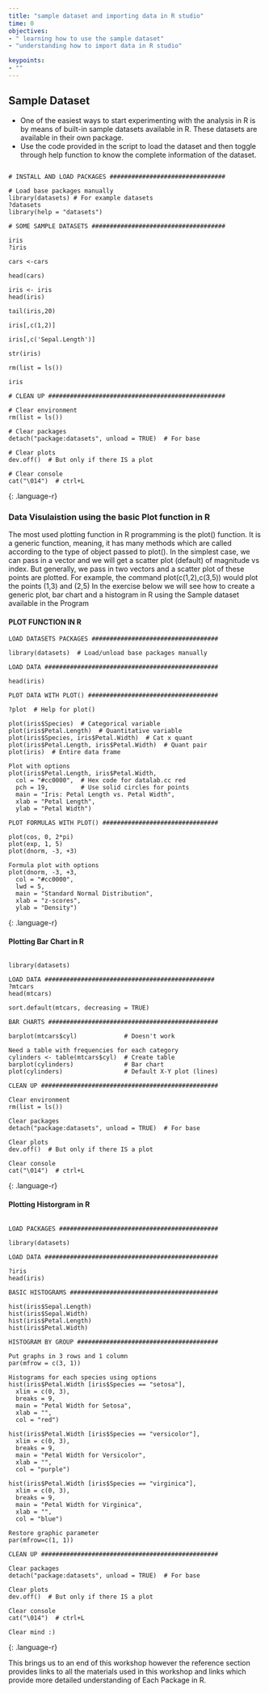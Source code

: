 ```yaml
---
title: "sample dataset and importing data in R studio"
time: 0
objectives:
- " learning how to use the sample dataset"
- "understanding how to import data in R studio"

keypoints:
- ""
---
```


## Sample Dataset 

-	One of the easiest ways to start experimenting with the analysis in R is by means of built-in sample datasets available in R. These datasets are available in their own package. 
-	Use the code provided in the script to load the dataset and then toggle through help function to know the complete information of the dataset.

~~~

# INSTALL AND LOAD PACKAGES ################################

# Load base packages manually
library(datasets) # For example datasets
?datasets
library(help = "datasets")

# SOME SAMPLE DATASETS #####################################

iris
?iris

cars <-cars

head(cars)

iris <- iris
head(iris)

tail(iris,20)

iris[,c(1,2)]

iris[,c('Sepal.Length')]

str(iris)

rm(list = ls())

iris

# CLEAN UP #################################################

# Clear environment
rm(list = ls()) 

# Clear packages
detach("package:datasets", unload = TRUE)  # For base

# Clear plots
dev.off()  # But only if there IS a plot

# Clear console
cat("\014")  # ctrl+L

~~~
{: .language-r}

### Data Visulaistion using the basic Plot function  in R 
The most used plotting function in R programming is the plot() function. It is a generic function, meaning, it has many methods which are called according to the type of object passed to plot(). In the simplest case, we can pass in a vector and we will get a scatter plot (default) of magnitude vs index. But generally, we pass in two vectors and a scatter plot of these points are plotted.
For example, the command plot(c(1,2),c(3,5)) would plot the points (1,3) and (2,5)
In the exercise below we will see how to create a generic plot, bar chart and a histogram in R using the Sample dataset available in the Program

#### PLOT FUNCTION IN R

~~~
LOAD DATASETS PACKAGES ###################################

library(datasets)  # Load/unload base packages manually

LOAD DATA ################################################

head(iris)

PLOT DATA WITH PLOT() ####################################

?plot  # Help for plot()

plot(iris$Species)  # Categorical variable
plot(iris$Petal.Length)  # Quantitative variable
plot(iris$Species, iris$Petal.Width)  # Cat x quant
plot(iris$Petal.Length, iris$Petal.Width)  # Quant pair
plot(iris)  # Entire data frame

Plot with options
plot(iris$Petal.Length, iris$Petal.Width,
  col = "#cc0000",  # Hex code for datalab.cc red
  pch = 19,         # Use solid circles for points
  main = "Iris: Petal Length vs. Petal Width",
  xlab = "Petal Length",
  ylab = "Petal Width")

PLOT FORMULAS WITH PLOT() ################################

plot(cos, 0, 2*pi)
plot(exp, 1, 5)
plot(dnorm, -3, +3)

Formula plot with options
plot(dnorm, -3, +3,
  col = "#cc0000",
  lwd = 5,
  main = "Standard Normal Distribution",
  xlab = "z-scores",
  ylab = "Density")
  ~~~
{: .language-r}


#### Plotting Bar Chart in R 
  
~~~
 
library(datasets)

LOAD DATA ###############################################
?mtcars
head(mtcars)

sort.default(mtcars, decreasing = TRUE)

BAR CHARTS ###############################################

barplot(mtcars$cyl)             # Doesn't work

Need a table with frequencies for each category
cylinders <- table(mtcars$cyl)  # Create table
barplot(cylinders)              # Bar chart
plot(cylinders)                 # Default X-Y plot (lines)

CLEAN UP #################################################

Clear environment
rm(list = ls()) 

Clear packages
detach("package:datasets", unload = TRUE)  # For base

Clear plots
dev.off()  # But only if there IS a plot

Clear console
cat("\014")  # ctrl+L

~~~
{: .language-r}


#### Plotting Historgram in R 

~~~

LOAD PACKAGES ############################################

library(datasets)

LOAD DATA ################################################

?iris
head(iris)

BASIC HISTOGRAMS #########################################

hist(iris$Sepal.Length)
hist(iris$Sepal.Width)
hist(iris$Petal.Length)
hist(iris$Petal.Width)

HISTOGRAM BY GROUP #######################################

Put graphs in 3 rows and 1 column
par(mfrow = c(3, 1))

Histograms for each species using options
hist(iris$Petal.Width [iris$Species == "setosa"],
  xlim = c(0, 3),
  breaks = 9,
  main = "Petal Width for Setosa",
  xlab = "",
  col = "red")

hist(iris$Petal.Width [iris$Species == "versicolor"],
  xlim = c(0, 3),
  breaks = 9,
  main = "Petal Width for Versicolor",
  xlab = "",
  col = "purple")

hist(iris$Petal.Width [iris$Species == "virginica"],
  xlim = c(0, 3),
  breaks = 9,
  main = "Petal Width for Virginica",
  xlab = "",
  col = "blue")

Restore graphic parameter
par(mfrow=c(1, 1))

CLEAN UP #################################################

Clear packages
detach("package:datasets", unload = TRUE)  # For base

Clear plots
dev.off()  # But only if there IS a plot

Clear console
cat("\014")  # ctrl+L

Clear mind :)

~~~
{: .language-r}



This brings us to an end of this workshop however the reference section provides links to all the materials used in this workshop and links which provide more 
detailed understanding of Each Package in R.
















